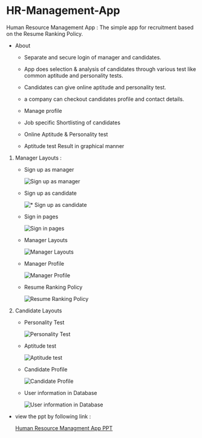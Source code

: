
# HR-Management-App
Human Resource Management App : The simple app for recruitment based on the Resume Ranking Policy.

* About
    * Separate and secure login of manager and candidates.
    * App does selection & analysis of candidates through various test like common aptitude and personality tests.
    * Candidates can give online aptitude and personality test.
    * a company can checkout candidates profile and contact details.

    * Manage profile
    * Job specific Shortlisting of candidates
    * Online Aptitude & Personality test
    * Aptitude test Result in graphical manner 



1. Manager Layouts :

     * Sign up as manager

          ![Sign up as manager](https://drive.google.com/uc?export=view&id=1SWSu-PYUFJuO-f-APRvEnXR-q4QYM5zO)


     * Sign up as candidate

          ![* Sign up as candidate](https://drive.google.com/uc?export=view&id=1Zkg0BYQtBOqxWlsdEvh8SWH7Ja9D5OGm)


     * Sign in pages

          ![Sign in pages](https://drive.google.com/uc?export=view&id=1iRoYso-Hn4ocbi1o5v1yqETwlch1jpwc)


     * Manager Layouts 

          ![Manager Layouts](https://drive.google.com/uc?export=view&id=1URuX8MmIIPSalUbINHornQT2p9udNgdR)


     * Manager Profile

          ![Manager Profile](https://drive.google.com/uc?export=view&id=1DD7hWOaL0OCLyQGBlGIUWeGZ-db18EBi)


     * Resume Ranking Policy

          ![Resume Ranking Policy](https://drive.google.com/uc?export=view&id=1NUJ_JqW-DjNIPJksqWUq4Spu5_CCOXLm)


2. Candidate Layouts 

     * Personality Test

          ![Personality Test](https://drive.google.com/uc?export=view&id=19mcAsFnH-onuIOTqurWqcp_evZT9Isgs)


     * Aptitude test

          ![Aptitude test](https://drive.google.com/uc?export=view&id=1c8DaSoE0mtoQE8iLdjF_3YYBLkhPi3Gi)


     * Candidate Profile

          ![Candidate Profile](https://drive.google.com/uc?export=view&id=1BPGnPSxNUN31ySvyN96_CYUHlfHL1f4b)
     
     
     * User information in Database

          ![User information in Database](https://drive.google.com/uc?export=view&id=1CSdTA8jZtFIvTWEWGIDmi6ltCjN0fj9T)




* view the ppt by following link :

     [Human Resource Managment App PPT](https://drive.google.com/file/d/1jJD0LuQK3G4u5LoLryDKJla6vjUkiTq5/view?usp=sharing)
